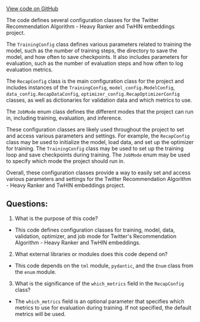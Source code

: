[View code on GitHub](https://github.com/twitter/the-algorithm-ml/projects/home/recap/config.py)

The code defines several configuration classes for the Twitter Recommendation Algorithm - Heavy Ranker and TwHIN embeddings project. 

The `TrainingConfig` class defines various parameters related to training the model, such as the number of training steps, the directory to save the model, and how often to save checkpoints. It also includes parameters for evaluation, such as the number of evaluation steps and how often to log evaluation metrics.

The `RecapConfig` class is the main configuration class for the project and includes instances of the `TrainingConfig`, `model_config.ModelConfig`, `data_config.RecapDataConfig`, `optimizer_config.RecapOptimizerConfig` classes, as well as dictionaries for validation data and which metrics to use. 

The `JobMode` enum class defines the different modes that the project can run in, including training, evaluation, and inference.

These configuration classes are likely used throughout the project to set and access various parameters and settings. For example, the `RecapConfig` class may be used to initialize the model, load data, and set up the optimizer for training. The `TrainingConfig` class may be used to set up the training loop and save checkpoints during training. The `JobMode` enum may be used to specify which mode the project should run in. 

Overall, these configuration classes provide a way to easily set and access various parameters and settings for the Twitter Recommendation Algorithm - Heavy Ranker and TwHIN embeddings project.
## Questions: 
 1. What is the purpose of this code?
- This code defines configuration classes for training, model, data, validation, optimizer, and job mode for Twitter's Recommendation Algorithm - Heavy Ranker and TwHIN embeddings.

2. What external libraries or modules does this code depend on?
- This code depends on the `tml` module, `pydantic`, and the `Enum` class from the `enum` module.

3. What is the significance of the `which_metrics` field in the `RecapConfig` class?
- The `which_metrics` field is an optional parameter that specifies which metrics to use for evaluation during training. If not specified, the default metrics will be used.